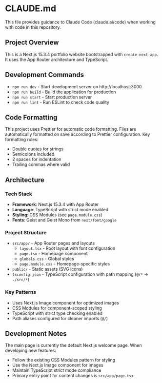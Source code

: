 # CLAUDE.md

This file provides guidance to Claude Code (claude.ai/code) when working with code in this repository.

## Project Overview

This is a Next.js 15.3.4 portfolio website bootstrapped with `create-next-app`. It uses the App Router architecture and TypeScript.

## Development Commands

- `npm run dev` - Start development server on http://localhost:3000
- `npm run build` - Build the application for production
- `npm run start` - Start production server
- `npm run lint` - Run ESLint to check code quality

## Code Formatting

This project uses Prettier for automatic code formatting. Files are automatically formatted on save according to Prettier configuration. Key formatting rules:
- Double quotes for strings
- Semicolons included
- 2 spaces for indentation
- Trailing commas where valid

## Architecture

### Tech Stack

- **Framework**: Next.js 15.3.4 with App Router
- **Language**: TypeScript with strict mode enabled
- **Styling**: CSS Modules (see `page.module.css`)
- **Fonts**: Geist and Geist Mono from `next/font/google`

### Project Structure

- `src/app/` - App Router pages and layouts
  - `layout.tsx` - Root layout with font configuration
  - `page.tsx` - Homepage component
  - `globals.css` - Global styles
  - `page.module.css` - Homepage-specific styles
- `public/` - Static assets (SVG icons)
- `tsconfig.json` - TypeScript configuration with path mapping (`@/*` → `./src/*`)

### Key Patterns

- Uses Next.js Image component for optimized images
- CSS Modules for component-scoped styling
- TypeScript with strict type checking enabled
- Path aliases configured for cleaner imports (`@/`)

## Development Notes

The main page is currently the default Next.js welcome page. When developing new features:

- Follow the existing CSS Modules pattern for styling
- Use the Next.js Image component for images
- Maintain TypeScript strict mode compliance
- Primary entry point for content changes is `src/app/page.tsx`
